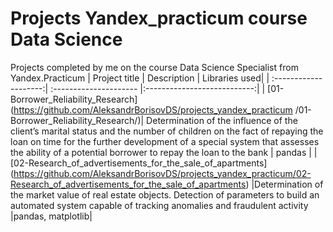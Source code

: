 # Projects Yandex_practicum course Data Science
Projects completed by me on the course Data Science Specialist from Yandex.Practicum
| Project title | Description | Libraries used|
| :--------------------:| :--------------------- |:---------------------------:|
| [01-Borrower_Reliability_Research] (https://github.com/AleksandrBorisovDS/projects_yandex_practicum
/01-Borrower_Reliability_Research/)| Determination of the influence of the client’s marital status and the number of children on the fact of repaying the loan on time for the further development of a special system that assesses the ability of a potential borrower to repay the loan to the bank | pandas |
| [02-Research_of_advertisements_for_the_sale_of_apartments] (https://github.com/AleksandrBorisovDS/projects_yandex_practicum/02-Research_of_advertisements_for_the_sale_of_apartments) |Determination of the market value of real estate objects. Detection of parameters to build an automated system capable of tracking anomalies and fraudulent activity |pandas, matplotlib|
